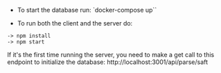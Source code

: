 - To start the database run: `docker-compose up``

- To run both the client and the server do:

```
-> npm install
-> npm start
```

If it's the first time running the server, you need to make a get call to this endpoint to initialize the database: http://localhost:3001/api/parse/saft
